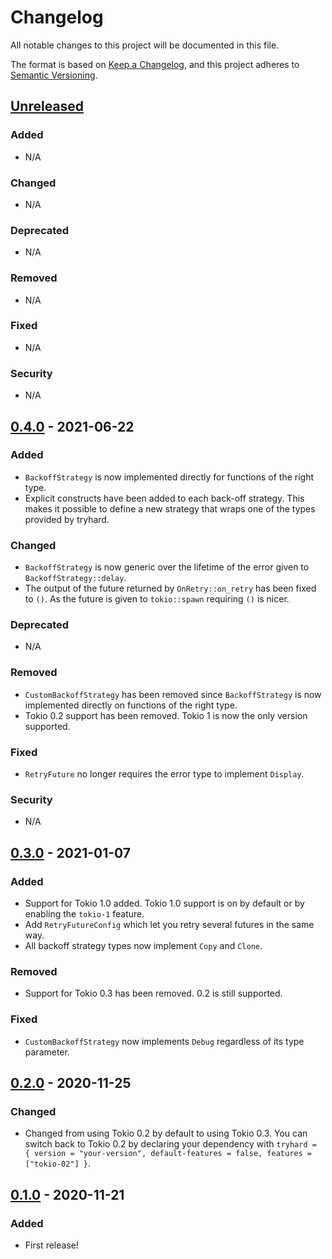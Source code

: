 # Changelog
All notable changes to this project will be documented in this file.

The format is based on [Keep a Changelog](https://keepachangelog.com/en/1.0.0/),
and this project adheres to [Semantic Versioning](https://semver.org/spec/v2.0.0.html).

## [Unreleased]
### Added
- N/A

### Changed
- N/A

### Deprecated
- N/A

### Removed
- N/A

### Fixed
- N/A

### Security
- N/A

## [0.4.0] - 2021-06-22
### Added
- `BackoffStrategy` is now implemented directly for functions of the right type.
- Explicit constructs have been added to each back-off strategy. This makes it
  possible to define a new strategy that wraps one of the types provided by
  tryhard.

### Changed
- `BackoffStrategy` is now generic over the lifetime of the error given to
  `BackoffStrategy::delay`.
- The output of the future returned by `OnRetry::on_retry` has been
  fixed to `()`. As the future is given to `tokio::spawn` requiring `()` is
  nicer.

### Deprecated
- N/A

### Removed
- `CustomBackoffStrategy` has been removed since `BackoffStrategy` is now
  implemented directly on functions of the right type.
- Tokio 0.2 support has been removed. Tokio 1 is now the only version
  supported.

### Fixed
- `RetryFuture` no longer requires the error type to implement `Display`.

### Security
- N/A

## [0.3.0] - 2021-01-07
### Added
- Support for Tokio 1.0 added. Tokio 1.0 support is on by default or by enabling the `tokio-1` feature.
- Add `RetryFutureConfig` which let you retry several futures in the same way.
- All backoff strategy types now implement `Copy` and `Clone`.

### Removed
- Support for Tokio 0.3 has been removed. 0.2 is still supported.

### Fixed
- `CustomBackoffStrategy` now implements `Debug` regardless of its type parameter.

## [0.2.0] - 2020-11-25
### Changed
- Changed from using Tokio 0.2 by default to using Tokio 0.3. You can switch back to Tokio 0.2 by declaring your dependency with `tryhard = { version = "your-version", default-features = false, features = ["tokio-02"] }`.

## [0.1.0] - 2020-11-21
### Added
- First release!

[Unreleased]: https://github.com/EmbarkStudios/tryhard/compare/0.3.0...HEAD
[0.4.0]: https://github.com/EmbarkStudios/tryhard/compare/0.3.0...0.4.0
[0.3.0]: https://github.com/EmbarkStudios/tryhard/compare/0.2.0...0.3.0
[0.2.0]: https://github.com/EmbarkStudios/tryhard/compare/0.1.0...0.2.0
[0.1.0]: https://github.com/EmbarkStudios/tryhard/releases/tag/0.1.0
